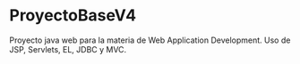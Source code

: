 # ProyectoBaseV4
Proyecto java web para la materia de Web Application Development. Uso de JSP, Servlets, EL, JDBC y MVC.
